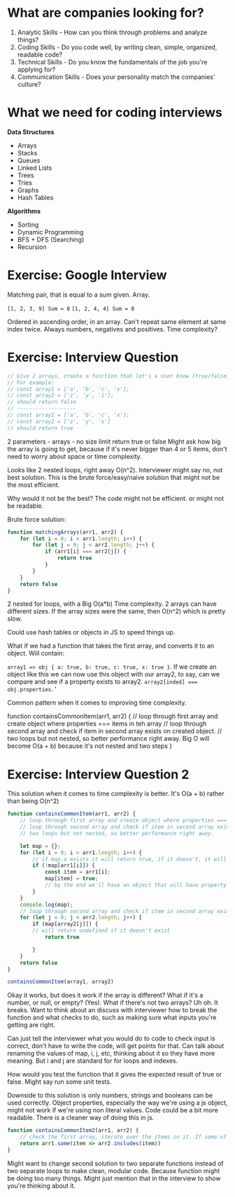# What are companies looking for?

1. Analytic Skills - How can you think through problems and analyze things?
2. Coding Skills -  Do you code well, by writing clean, simple, organized, readable code? 
3. Technical Skills - Do you know the fundamentals of the job you're applying for?
4. Communication Skills - Does your personality match the companies' culture?

# What we need for coding interviews 

**Data Structures**
- Arrays 
- Stacks 
- Queues 
- Linked Lists 
- Trees 
- Tries 
- Graphs
- Hash Tables 

**Algorithms** 
- Sorting 
- Dynamic Programming 
- BFS + DFS (Searching)
- Recursion

# Exercise: Google Interview 
Matching pair, that is equal to a sum given. Array. 

`[1, 2, 3, 9] Sum = 8`
`[1, 2, 4, 4] Sum = 8`

Ordered in ascending order, in an array. Can't repeat same element at same index twice. Always numbers, negatives and positives. Time complexity? 

# Exercise: Interview Question 

```js
// Give 2 arrays, create a function that let's a user know (true/false) whether these two arrays contain any common items 
// For example:
// const array1 = ['a', 'b', 'c', 'x'];
// const array2 = ['z', 'y', 'i'];
// should return false 
// -------------------
// const array1 = ['a', 'b', 'c', 'x'];
// const array2 = ['z', 'y', 'x']
// should return true
```

2 parameters - arrays - no size limit
return true or false 
Might ask how big the array is going to get, because if it's never bigger than 4 or 5 items, don't need to worry about space or time complexity. 

Looks like 2 nested loops, right away O(n^2). Interviewer might say no, not best solution. This is the brute force/easy/naive solution that might not be the most efficient. 

Why would it not be the best? The code might not be efficient. or might not be readable. 

Brute force solution:

```js
function matchingArrays(arr1, arr2) {
    for (let i = 0; i < arr1.length; i++) {
        for (let j = 0; j < arr2.length; j++) {
            if (arr1[i] === arr2[j]) {
                return true 
            } 
        }
    }
    return false
}
```

2 nested for loops, with a Big O(a*b) Time complexity. 2 arrays can have different sizes. If the array sizes were the same, then O(n^2) which is pretty slow. 

Could use hash tables or objects in JS to speed things up. 

What if we had a function that takes the first array, and converts it to an object. Will contain:

`array1 => obj { a: true, b: true, c: true, x: true }`. If we create an object like this we can now use this object with our array2, to say, can we compare and see if a property exists to array2. `array2[inded] === obj.properties`. '

Common pattern when it comes to improving time complexity. 

function containsCommonItem(arr1, arr2) {
    // loop through first array and create object where properties === items in teh array 
    // loop through second array and check if item in second array exists on created object. 
    // two loops but not nested, so better performance right away. 
    Big O will become O(a + b) because it's not nested and two steps
}

# Exercise: Interview Question 2

This solution when it comes to time complexity is better. It's O(a + b) rather than being O(n^2)

```js
function containsCommonItem(arr1, arr2) {
    // loop through first array and create object where properties === items in teh array 
    // loop through second array and check if item in second array exists on created object. 
    // two loops but not nested, so better performance right away. 

    let map = {};
    for (let i = 0; i < arr1.length; i++) {
        // if map.a exists it will return true, if it doesn't, it will say false
        if (!map[arr1[i]]) {
            const item = arr1[i];
            map[item] = true;
            // by the end we'll have an object that will have property { a: true } on the first loop, will loop through until we have a map object that has all the items of hte first array equal to true
        }
    }
    console.log(map);
    // loop through second array and check if item in second array exists on created object 
    for (let j = 0; j < arr2.length; j++) {
        if (map[array2[j]]) {
        // will return undefined if it doesn't exist
            return true

        }
    }
    return false
}

containsCommonItem(array1, array2)
```
Okay it works, but does it work if the array is different? What if it's a number, or null, or empty? (Yes). What if there's not two arrays? Uh oh. It breaks. Want to think about an discuss with interviewer how to break the function and what checks to do, such as making sure what inputs you're getting are right. 

Can just tell the interviewer what you would do to code to check input is correct, don't have to write the code, will get points for that. Can talk about renaming the values of map, i, j, etc, thinking about it so they have more meaning. But i and j are standard for for loops and indexes. 

How would you test the function that it gives the expected result of true or false. Might say run some unit tests.

Downside to this solution is only numbers, strings and booleans can be used correctly. Object properties, especially the way we're using a js object, might not work if we're using non literal values. Code could be a bit more readable. There is a cleaner way of doing this in js. 

```js
function containsCommonItem2(arr1, arr2) {
    // check the first array, iterate over the items in it. If some of the items include items in array 2, just return true or false
    return arr1.some(item => arr2.includes(item))
}
```

Might want to change second solution to two separate functions instead of two separate loops to make clean, modular code. Because function might be doing too many things. Might just mention that in the interview to show you're thinking about it. 